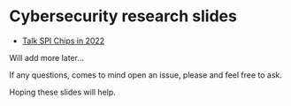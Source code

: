 # Cybersecurity research slides 

- [Talk SPI Chips in 2022](UYBHYS2022/Talk%20SPI%20chips.pdf)

Will add more later...

If any questions, comes to mind open an issue, please and feel free to ask.

Hoping these slides will help.
